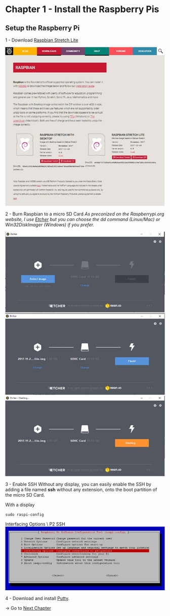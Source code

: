 # Chapter 1 - Install the Raspberry Pis

## Setup the Raspberry Pi

1 - Download [Raspbian Stretch Lite](https://www.raspberrypi.org/downloads/raspbian/)

![image](./images/01-001.jpg)

2 - Burn Raspbian to a micro SD Card
_As preconized on the Raspberrypi.org website, I use [Etcher](https://etcher.io/)
but you can choose the dd command (Linux/Mac) or Win32DiskImager (Windows)
if you prefer._

![image](./images/01-002.jpg)
![image](./images/01-003.jpg)
![image](./images/01-004.jpg)

3 - Enable SSH
Without any display, you can easily enable the SSH by adding a file named
**ssh** without any extension, onto the boot partition of the micro SD Card.

With a display

```
sudo raspi-config
```

Interfacing Options \ P2 SSH
![image](./images/01-005.jpg)

4 - Download and install [Putty](https://www.putty.org/).

-> Go to [Next Chapter](./02-Setup-network.md)
